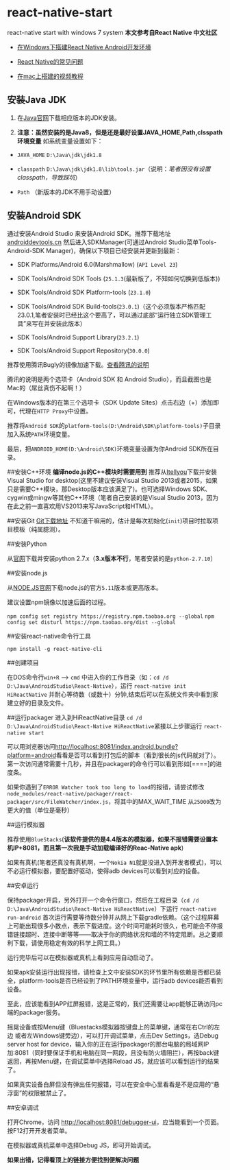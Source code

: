 # react-native-start
react-native start with windows 7 system
**本文参考自React Native 中文社区**

- [在Windows下搭建React Native Android开发环境](http://bbs.reactnative.cn/topic/10/%E5%9C%A8windows%E4%B8%8B%E6%90%AD%E5%BB%BAreact-native-android%E5%BC%80%E5%8F%91%E7%8E%AF%E5%A2%83)

- [React Native的常见问题](http://bbs.reactnative.cn/topic/130/%E6%96%B0%E6%89%8B%E6%8F%90%E9%97%AE%E5%89%8D%E5%85%88%E6%9D%A5%E8%BF%99%E9%87%8C%E7%9C%8B%E7%9C%8B-react-native%E7%9A%84%E5%B8%B8%E8%A7%81%E9%97%AE%E9%A2%98)

- [在mac上搭建的视频教程](http://v.youku.com/v_show/id_XMTQ4OTYyMjg4MA==.html?from=s1.8-1-1.2#paction)

## 安装Java JDK

1. 在[Java官网](http://www.oracle.com/technetwork/java/javase/downloads/index-jsp-138363.html)下载相应版本的JDK安装。

2. **注意：虽然安装的是Java8，但是还是最好设置JAVA_HOME,Path,clsspath环境变量**
如系统变量设置如下：

- `JAVA_HOME` `D:\Java\jdk\jdk1.8`

- `classpath` `D:\Java\jdk\jdk1.8\lib\tools.jar`（说明：*笔者因没有设置classpath，导致踩坑*）

- `Path` （新版本的JDK不用手动设置）

## 安装Android SDK
通过安装Android Studio 来安装Android SDK。推荐下载地址[androiddevtools.cn](http://androiddevtools.cn/)
然后进入SDKManager(可通过Android Studio菜单Tools-Android-SDK Manager)，确保以下项目已经安装并更新到最新：

- SDK Platforms/Android 6.0(Marshmallow) (`API Level 23`)

- SDK Tools/Android SDK Tools (`25.1.3`(最新版了，不知如何切换到低版本))

- SDK Tools/Android SDK Platform-tools (`23.1.0`)

- SDK Tools/Android SDK Build-tools(`23.0.1`)（这个必须版本严格匹配23.0.1,笔者安装时已经比这个要高了，可以通过底部“运行独立SDK管理工具”来写在并安装此版本）

- SDK Tools/Android Support Library(`23.2.1`)

- SDK Tools/Android Support Repository(`30.0.0`)

推荐使用腾讯Bugly的镜像加速下载。[查看腾讯的说明](http://android-mirror.bugly.qq.com:8080/include/usage.html)

腾讯的说明是两个选项卡（Android SDK 和 Android Studio），而且截图也是Mac的（屌丝真伤不起啊！）

在Windows版本的在第三个选项卡（SDK Update Sites）点击右边（+）添加即可，代理在`HTTP Proxy`中设置。

推荐将`Android SDK`的`platform-tools(D:\Android\SDK\platform-tools)`子目录加入系统`PATH`环境变量。

最后，把`ANDROID_HOME(D:\Android\SDK)`环境变量设置为你Android SDK所在目录。

##安装C++环境
**编译node.js的C++模块时需要用到**
推荐从[Itellyou](http://www.itellyou.cn/)下载并安装Visual Studio for desktop(这里不建议安装Visual Studio 2013或者2015，如果只是需要C++模块，那Desktop版本应该满足了)。也可选择Windows SDK、cygwin或mingw等其他C++环境（笔者自己安装的是Visual Studio 2013，因为在此之前一直喜欢用VS2013来写JavaScript和HTML）。

##安装Git
[Git下载地址](https://git-for-windows.github.io/)
不知道干嘛用的，估计是每次初始化(`init`)项目时拉取项目模板（纯属臆测）。

##安装Python

从[官网](https://www.python.org/)下载并安装python 2.7.x（**3.x版本不行**，笔者安装的是`python-2.7.10`）

##安装node.js

从[NODE.JS官网](https://nodejs.org/en/)下载node.js的官方`5.11`版本或更高版本。

建议设置npm镜像以加速后面的过程。

`npm config set registry https://registry.npm.taobao.org --global`
`npm config set disturl https://npm.taobao.org/dist --global`

##安装react-native命令行工具

`npm install -g react-native-cli`

##创建项目

在DOS命令行`win+R` --> `cmd` 中进入你的工作目录（如：`cd /d D:\Java\AndroidStudio\React-Native`），运行
`react-native init HiReactNative` 
并耐心等待数（或数十）分钟,结束后可以在系统文件夹中看到家建立好的目录及文件。

##运行packager
进入到HiReactNative目录 `cd /d D:\Java\AndroidStudio\React-Native HiReactNative`紧接以上步骤运行
`react-native start`

可以用浏览器访问[http://localhost:8081/index.android.bundle?platform=android](http://localhost:8081/index.android.bundle?platform=android)看看是否可以看到打包后的脚本（看到很长的js代码就对了）。第一次访问通常需要十几秒，并且在packager的命令行可以看到形如[====]的进度条。

如果你遇到了`ERROR Watcher took too long to load`的报错，请尝试修改`node_modules/react-native/packager/react-packager/src/FileWatcher/index.js`，将其中的MAX_WAIT_TIME 从`25000`改为更大的值（单位是毫秒）

##运行模拟器

推荐使用`BlueStacks`(**该软件提供的是4.4版本的模拟器，如果不报错需要设置本机IP+8081，而且第一次我是手动加载编译好的Reac-Native apk**)

如果有真机(笔者还真没有真机啊，一个`Nokia N1`就是没进入到开发者模式)，可以不必运行模拟器，要配置好驱动，使得adb devices可以看到对应的设备。

##安卓运行

保持packager开启，另外打开一个命令行窗口，然后在工程目录（`cd /d D:\Java\AndroidStudio\React-Native HiReactNative`）下运行
`react-native run-android`
首次运行需要等待数分钟并从网上下载gradle依赖。（这个过程屏幕上可能出现很多小数点，表示下载进度。这个时间可能耗时很久，也可能会不停报错链接超时、连接中断等等——取决于你的网络状况和墙的不特定阻断。总之要顺利下载，请使用稳定有效的科学上网工具。）

运行完毕后可以在模拟器或真机上看到应用自动启动了。

如果apk安装运行出现报错，请检查上文中安装SDK的环节里所有依赖是否都已装全，platform-tools是否已经设到了PATH环境变量中，运行adb devices能否看到设备。

至此，应该能看到APP红屏报错，这是正常的，我们还需要让app能够正确访问pc端的packager服务。

摇晃设备或按Menu键（Bluestacks模拟器按键盘上的菜单键，通常在右Ctrl的左边 或者左Windows键旁边），可以打开调试菜单，点击Dev Settings，选Debug server host for device，输入你的正在运行packager的那台电脑的局域网IP加:8081（同时要保证手机和电脑在同一网段，且没有防火墙阻拦），再按back键返回，再按Menu键，在调试菜单中选择Reload JS，就应该可以看到运行的结果了。

如果真实设备白屏但没有弹出任何报错，可以在安全中心里看看是不是应用的“悬浮窗”的权限被禁止了。

##安卓调试

打开Chrome，访问 [http://localhost:8081/debugger-ui](http://localhost:8081/debugger-ui)，应当能看到一个页面。按F12打开开发者菜单。

在模拟器或真机菜单中选择Debug JS，即可开始调试。

**如果出错，记得看顶上的链接方便找到便解决问题**
